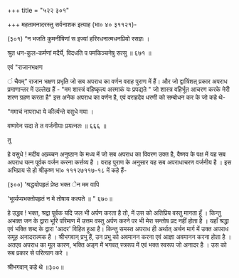 +++
title = "५२२ ३०१"

+++
महतामनादरस्तु सर्वनाशक इत्याह (भा० ४० ३११२१)- 

(३०१) “न भजति कुमनीषिणां स इज्यां हरिरधनात्मधनप्रियो रसज्ञः । 

श्रुत धन-कुल-कर्मणां मदैर्ये, विदधति प पमकिञ्चनेषु सत्सु ॥ ६७१ ॥ 

एवं "राजानभक्षण 

 ं चैवम्” राजान भक्षण प्रभृति जो सब अपराध का वर्णन वराह पुराण में हैं। और जो द्वात्रिंशत् प्रकार अपराध प्रमाणान्तर में उल्लेख हैं - "मम शास्त्रं वहिष्कृत्य अस्माकं यः प्रपद्यते " जो शास्त्र वहिर्भूत आचरण करके मेरी शरण ग्रहण करता है" इस अनेक अपराध का वर्णन है, एवं वराहदेव धरणी को सम्बोधन कर के जो कहे थे- 

"ममाचं नापराधा ये कीर्त्यन्ते वसुधे मया । 

वष्णवेन सदा ते त वर्जनीयाः प्रयत्नतः ॥ ६६६ ॥ 

तु 

हे वसुधे ! मदीय अच्र्च्चन अनुष्ठान के मध्य में जो सब अपराध का विवरण उक्त है, वैष्णव के पक्ष में यह सब अपराध यत्न पूर्वक वर्जन करना कर्त्तव्य है । वराह पुराण के अनुसार यह सब अपराधाचरण वर्जनीय है । इस अभिप्राय से हो श्रीकृष्ण भा० १११२७११७-१८ में कहे हैं- 

(३००) 'श्रद्धयोपहृतं प्रेष्ठ भक्त ेन मम वापि 

'भूर्य्यप्यभक्तोपहृतं न मे तोषाय कल्पते ॥ " ६७०॥ 

हे उद्धव ! भक्त, श्रद्वा पूर्वक यदि जल भी अर्पण करता है तो, में उस को अतिप्रिय वस्तु मानता हूँ । किन्तु अभक्त जन के द्वारा भूरि परिमाण में उत्तम वस्तु अर्पण करने पर भी मेरा सन्तोष प्रद नहीं होता है । यहाँ श्रद्धा एवं भक्ति शब्द के द्वारा 'आदर' विहित हुआ है। किन्तु समस्त अपराध ही अर्थात् अर्चन मार्ग में उक्त अपराध समूह अनादरात्मक है । श्रीभगवान् प्रभु हैं, उन प्रभु को अवमानन करना एवं आज्ञा अवमानन करना होता है । अतएव अपराध का मूल कारण, भक्ति अङ्ग में भगवत् स्त्ररूप में एवं भक्त स्वरूप जो अनादर है । उस को सब प्रकार से परित्याग करे । 

श्रीभगवान् कहे थे ॥३००॥ 
